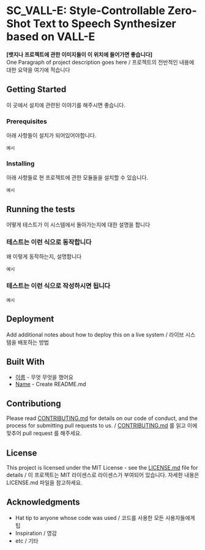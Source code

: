 # SC_VALL-E: Style-Controllable Zero-Shot Text to Speech Synthesizer based on VALL-E

**[뱃지나 프로젝트에 관한 이미지들이 이 위치에 들어가면 좋습니다]**  
One Paragraph of project description goes here / 프로젝트의 전반적인 내용에 대한 요약을 여기에 적습니다

## Getting Started

이 곳에서 설치에 관련된 이야기를 해주시면 좋습니다.

### Prerequisites

아래 사항들이 설치가 되어있어야합니다.

```
예시
```

### Installing

아래 사항들로 현 프로젝트에 관한 모듈들을 설치할 수 있습니다.

```
예시
```
## Running the tests

어떻게 테스트가 이 시스템에서 돌아가는지에 대한 설명을 합니다

### 테스트는 이런 식으로 동작합니다

왜 이렇게 동작하는지, 설명합니다

```
예시
```

### 테스트는 이런 식으로 작성하시면 됩니다

```
예시
```

## Deployment

Add additional notes about how to deploy this on a live system / 라이브 시스템을 배포하는 방법

## Built With

* [이름](링크) - 무엇 무엇을 했어요
* [Name](Link) - Create README.md

## Contributiong

Please read [CONTRIBUTING.md](https://gist.github.com/PurpleBooth/b24679402957c63ec426) for details on our code of conduct, and the process for submitting pull requests to us. / [CONTRIBUTING.md](https://gist.github.com/PurpleBooth/b24679402957c63ec426) 를 읽고 이에 맞추어 pull request 를 해주세요.

## License

This project is licensed under the MIT License - see the [LICENSE.md](https://gist.github.com/PurpleBooth/LICENSE.md) file for details / 이 프로젝트는 MIT 라이센스로 라이센스가 부여되어 있습니다. 자세한 내용은 LICENSE.md 파일을 참고하세요.

## Acknowledgments

* Hat tip to anyone whose code was used / 코드를 사용한 모든 사용자들에게 팁
* Inspiration / 영감
* etc / 기타
